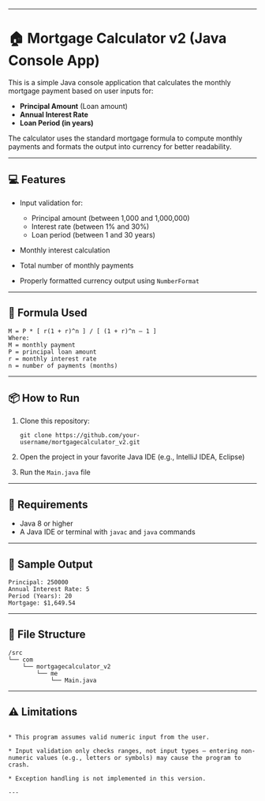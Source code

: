 

---

# 🏠 Mortgage Calculator v2 (Java Console App)

This is a simple Java console application that calculates the monthly mortgage payment based on user inputs for:

* **Principal Amount** (Loan amount)
* **Annual Interest Rate**
* **Loan Period (in years)**

The calculator uses the standard mortgage formula to compute monthly payments and formats the output into currency for better readability.

---

## 💻 Features

* Input validation for:

  * Principal amount (between 1,000 and 1,000,000)
  * Interest rate (between 1% and 30%)
  * Loan period (between 1 and 30 years)
* Monthly interest calculation
* Total number of monthly payments
* Properly formatted currency output using `NumberFormat`

---

## 🧮 Formula Used

```
M = P * [ r(1 + r)^n ] / [ (1 + r)^n – 1 ]
Where:
M = monthly payment
P = principal loan amount
r = monthly interest rate
n = number of payments (months)
```

---

## 📦 How to Run

1. Clone this repository:

   ```
   git clone https://github.com/your-username/mortgagecalculator_v2.git
   ```
2. Open the project in your favorite Java IDE (e.g., IntelliJ IDEA, Eclipse)
3. Run the `Main.java` file

---

## 🔧 Requirements

* Java 8 or higher
* A Java IDE or terminal with `javac` and `java` commands

---

## 📌 Sample Output

```
Principal: 250000
Annual Interest Rate: 5
Period (Years): 20
Mortgage: $1,649.54
```

---

## 📁 File Structure

```
/src
└── com
    └── mortgagecalculator_v2
        └── me
            └── Main.java
```

---

## ⚠️ Limitations
```

* This program assumes valid numeric input from the user.

* Input validation only checks ranges, not input types — entering non-numeric values (e.g., letters or symbols) may cause the program to crash.

* Exception handling is not implemented in this version.

---



